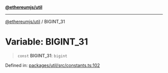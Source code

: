 [**@ethereumjs/util**](../README.md)

***

[@ethereumjs/util](../README.md) / BIGINT\_31

# Variable: BIGINT\_31

> `const` **BIGINT\_31**: `bigint`

Defined in: [packages/util/src/constants.ts:102](https://github.com/ethereumjs/ethereumjs-monorepo/blob/master/packages/util/src/constants.ts#L102)
